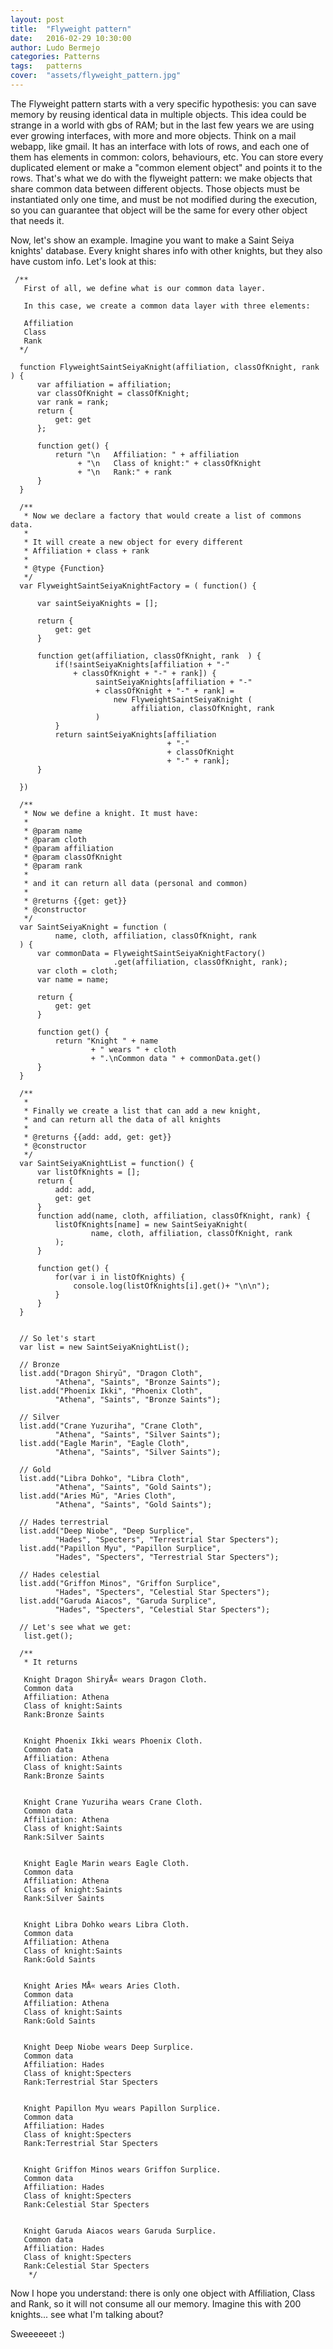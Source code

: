 ```yaml
---
layout: post
title:  "Flyweight pattern"
date:   2016-02-29 10:30:00
author: Ludo Bermejo
categories: Patterns 
tags:	patterns 
cover:  "assets/flyweight_pattern.jpg"
---
```


The Flyweight pattern starts with a very specific hypothesis: you can save memory by reusing identical data in multiple objects. This idea could be strange in a world with gbs of RAM; but in the last few years we are using ever growing interfaces, with more and more objects. Think on a mail webapp, like gmail. It has an interface with lots of rows, and each one of them has elements in common: colors, behaviours, etc. You can store every duplicated element or make a "common element object" and points it to the rows. That's what we do with the flyweight pattern: we make objects that share common data between different objects. Those objects must be instantiated only one time, and must be not modified during the execution, so you can guarantee that object will be the same for every other object that needs it.

Now, let's show an example. Imagine you want to make a Saint Seiya knights' database. Every knight shares info with other knights, but they also have custom info. Let's look at this:

     /**
       First of all, we define what is our common data layer.
   
       In this case, we create a common data layer with three elements:
   
       Affiliation
       Class
       Rank
      */
   
      function FlyweightSaintSeiyaKnight(affiliation, classOfKnight, rank  ) {
          var affiliation = affiliation;
          var classOfKnight = classOfKnight;
          var rank = rank;
          return {
              get: get
          };
   
          function get() {
              return "\n   Affiliation: " + affiliation
                   + "\n   Class of knight:" + classOfKnight
                   + "\n   Rank:" + rank
          }
      }
   
      /**
       * Now we declare a factory that would create a list of commons data.
       *
       * It will create a new object for every different
       * Affiliation + class + rank
       * 
       * @type {Function}
       */
      var FlyweightSaintSeiyaKnightFactory = ( function() {
   
          var saintSeiyaKnights = [];
   
          return {
              get: get
          }
   
          function get(affiliation, classOfKnight, rank  ) {
              if(!saintSeiyaKnights[affiliation + "-"
                  + classOfKnight + "-" + rank]) {
                       saintSeiyaKnights[affiliation + "-"
                       + classOfKnight + "-" + rank] = 
                           new FlyweightSaintSeiyaKnight (
                               affiliation, classOfKnight, rank
                       )
              }
              return saintSeiyaKnights[affiliation
                                       + "-"
                                       + classOfKnight
                                       + "-" + rank];
          }
   
      })
   
      /**
       * Now we define a knight. It must have:
       *
       * @param name
       * @param cloth
       * @param affiliation
       * @param classOfKnight
       * @param rank
       *
       * and it can return all data (personal and common)
       *
       * @returns {{get: get}}
       * @constructor
       */
      var SaintSeiyaKnight = function (
              name, cloth, affiliation, classOfKnight, rank
      ) {
          var commonData = FlyweightSaintSeiyaKnightFactory()
                           .get(affiliation, classOfKnight, rank);
          var cloth = cloth;
          var name = name;
   
          return {
              get: get
          }
   
          function get() {
              return "Knight " + name
                      + " wears " + cloth
                      + ".\nCommon data " + commonData.get()
          }
      }
   
      /**
       *
       * Finally we create a list that can add a new knight,
       * and can return all the data of all knights
       *
       * @returns {{add: add, get: get}}
       * @constructor
       */
      var SaintSeiyaKnightList = function() {
          var listOfKnights = [];
          return {
              add: add,
              get: get
          }
          function add(name, cloth, affiliation, classOfKnight, rank) {
              listOfKnights[name] = new SaintSeiyaKnight(
                      name, cloth, affiliation, classOfKnight, rank
              );
          }
   
          function get() {
              for(var i in listOfKnights) {
                  console.log(listOfKnights[i].get()+ "\n\n");
              }
          }
      }
   
   
      // So let's start
      var list = new SaintSeiyaKnightList();
   
      // Bronze
      list.add("Dragon Shiryū", "Dragon Cloth",
              "Athena", "Saints", "Bronze Saints");
      list.add("Phoenix Ikki", "Phoenix Cloth",
              "Athena", "Saints", "Bronze Saints");
   
      // Silver
      list.add("Crane Yuzuriha", "Crane Cloth",
              "Athena", "Saints", "Silver Saints");
      list.add("Eagle Marin", "Eagle Cloth",
              "Athena", "Saints", "Silver Saints");
   
      // Gold
      list.add("Libra Dohko", "Libra Cloth",
              "Athena", "Saints", "Gold Saints");
      list.add("Aries Mū", "Aries Cloth",
              "Athena", "Saints", "Gold Saints");
   
      // Hades terrestrial
      list.add("Deep Niobe", "Deep Surplice",
              "Hades", "Specters", "Terrestrial Star Specters");
      list.add("Papillon Myu", "Papillon Surplice",
              "Hades", "Specters", "Terrestrial Star Specters");
   
      // Hades celestial
      list.add("Griffon Minos", "Griffon Surplice",
              "Hades", "Specters", "Celestial Star Specters");
      list.add("Garuda Aiacos", "Garuda Surplice",
              "Hades", "Specters", "Celestial Star Specters");
   
      // Let's see what we get:
       list.get();
   
      /**
       * It returns
   
       Knight Dragon ShiryÅ« wears Dragon Cloth.
       Common data
       Affiliation: Athena
       Class of knight:Saints
       Rank:Bronze Saints
   
   
       Knight Phoenix Ikki wears Phoenix Cloth.
       Common data
       Affiliation: Athena
       Class of knight:Saints
       Rank:Bronze Saints
   
   
       Knight Crane Yuzuriha wears Crane Cloth.
       Common data
       Affiliation: Athena
       Class of knight:Saints
       Rank:Silver Saints
   
   
       Knight Eagle Marin wears Eagle Cloth.
       Common data
       Affiliation: Athena
       Class of knight:Saints
       Rank:Silver Saints
   
   
       Knight Libra Dohko wears Libra Cloth.
       Common data
       Affiliation: Athena
       Class of knight:Saints
       Rank:Gold Saints
   
   
       Knight Aries MÅ« wears Aries Cloth.
       Common data
       Affiliation: Athena
       Class of knight:Saints
       Rank:Gold Saints
   
   
       Knight Deep Niobe wears Deep Surplice.
       Common data
       Affiliation: Hades
       Class of knight:Specters
       Rank:Terrestrial Star Specters
   
   
       Knight Papillon Myu wears Papillon Surplice.
       Common data
       Affiliation: Hades
       Class of knight:Specters
       Rank:Terrestrial Star Specters
   
   
       Knight Griffon Minos wears Griffon Surplice.
       Common data
       Affiliation: Hades
       Class of knight:Specters
       Rank:Celestial Star Specters
   
   
       Knight Garuda Aiacos wears Garuda Surplice.
       Common data
       Affiliation: Hades
       Class of knight:Specters
       Rank:Celestial Star Specters
        */
 
 Now I hope you understand: there is only one object with Affiliation, Class and Rank, so it will not consume all our memory. Imagine this with 200 knights... see what I'm talking about?
 
 Sweeeeeet :)